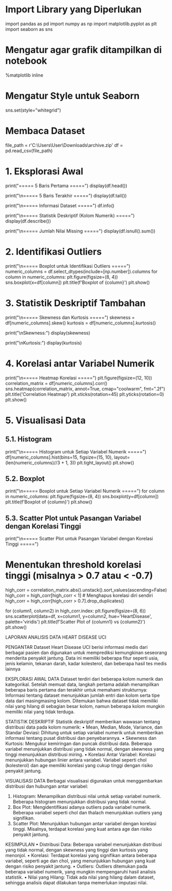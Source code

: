 # Import Library yang Diperlukan
import pandas as pd
import numpy as np
import matplotlib.pyplot as plt
import seaborn as sns

# Mengatur agar grafik ditampilkan di notebook
%matplotlib inline

# Mengatur Style untuk Seaborn
sns.set(style="whitegrid")

# Membaca Dataset
file_path = r'C:\Users\User\Downloads\archive.zip'
df = pd.read_csv(file_path)

# 1. Eksplorasi Awal
print("===== 5 Baris Pertama =====")
display(df.head())

print("\n===== 5 Baris Terakhir =====")
display(df.tail())

print("\n===== Informasi Dataset =====")
df.info()

print("\n===== Statistik Deskriptif (Kolom Numerik) =====")
display(df.describe())

print("\n===== Jumlah Nilai Missing =====")
display(df.isnull().sum())

# 2. Identifikasi Outliers
print("\n===== Boxplot untuk Identifikasi Outliers =====")
numeric_columns = df.select_dtypes(include=[np.number]).columns
for column in numeric_columns:
    plt.figure(figsize=(8, 4))
    sns.boxplot(x=df[column])
    plt.title(f'Boxplot of {column}')
    plt.show()

# 3. Statistik Deskriptif Tambahan
print("\n===== Skewness dan Kurtosis =====")
skewness = df[numeric_columns].skew()
kurtosis = df[numeric_columns].kurtosis()

print("\nSkewness:")
display(skewness)

print("\nKurtosis:")
display(kurtosis)

# 4. Korelasi antar Variabel Numerik
print("\n===== Heatmap Korelasi =====")
plt.figure(figsize=(12, 10))
correlation_matrix = df[numeric_columns].corr()
sns.heatmap(correlation_matrix, annot=True, cmap="coolwarm", fmt=".2f")
plt.title('Correlation Heatmap')
plt.xticks(rotation=45)
plt.yticks(rotation=0)
plt.show()

# 5. Visualisasi Data

## 5.1. Histogram
print("\n===== Histogram untuk Setiap Variabel Numerik =====")
df[numeric_columns].hist(bins=15, figsize=(15, 10), layout=(len(numeric_columns)//3 + 1, 3))
plt.tight_layout()
plt.show()

## 5.2. Boxplot
print("\n===== Boxplot untuk Setiap Variabel Numerik =====")
for column in numeric_columns:
    plt.figure(figsize=(8, 4))
    sns.boxplot(y=df[column])
    plt.title(f'Boxplot of {column}')
    plt.show()

## 5.3. Scatter Plot untuk Pasangan Variabel dengan Korelasi Tinggi
print("\n===== Scatter Plot untuk Pasangan Variabel dengan Korelasi Tinggi =====")
# Menentukan threshold korelasi tinggi (misalnya > 0.7 atau < -0.7)
high_corr = correlation_matrix.abs().unstack().sort_values(ascending=False)
high_corr = high_corr[high_corr < 1]  # Menghapus korelasi diri sendiri
high_corr = high_corr[high_corr > 0.7].drop_duplicates()

for (column1, column2) in high_corr.index:
    plt.figure(figsize=(8, 6))
    sns.scatterplot(data=df, x=column1, y=column2, hue='HeartDisease', palette='viridis')
    plt.title(f'Scatter Plot of {column1} vs {column2}')
    plt.show()

LAPORAN ANALISIS DATA HEART DISEASE UCI

PENGANTAR
Dataset Heart Disease UCI berisi informasi medis dari berbagai pasien dan digunakan untuk
memprediksi kemungkinan seseorang menderita penyakit jantung. Data ini memiliki beberapa
fitur seperti usia, jenis kelamin, tekanan darah, kadar kolesterol, dan beberapa hasil tes medis
lainnya

EKSPLORASI AWAL DATA
Dataset terdiri dari beberapa kolom numerik dan kategorikal. Setelah memuat data, langkah
pertama adalah menampilkan beberapa baris pertama dan terakhir untuk memahami
strukturnya:
Informasi tentang dataset menunjukkan jumlah entri dan kolom serta tipe data dari masingmasing kolom. Ditemukan bahwa dataset tidak memiliki nilai yang hilang di sebagian besar kolom,
namun beberapa kolom mungkin memiliki nilai yang tidak terduga.

STATISTIK DESKRIPTIF
Statistik deskriptif memberikan wawasan tentang distribusi data pada kolom numerik:
• Mean, Median, Mode, Variance, dan Standar Deviasi: Dihitung untuk setiap variabel
numerik untuk memberikan informasi tentang pusat distribusi dan penyebarannya.
• Skewness dan Kurtosis: Mengukur kemiringan dan puncak distribusi data. Beberapa
variabel menunjukkan distribusi yang tidak normal, dengan skewness yang tinggi
menunjukkan distribusi miring.
• Korelasi Antar Variabel: Korelasi menunjukkan hubungan linier antara variabel. Variabel
seperti chol (kolesterol) dan age memiliki korelasi yang cukup tinggi dengan risiko penyakit
jantung.

VISUALISASI DATA
Berbagai visualisasi digunakan untuk menggambarkan distribusi dan hubungan antar variabel:
1. Histogram: Menampilkan distribusi nilai untuk setiap variabel numerik. Beberapa
histogram menunjukkan distribusi yang tidak normal.
2. Box Plot: Mengidentifikasi adanya outliers pada variabel numerik. Beberapa variabel
seperti chol dan thalach menunjukkan outliers yang signifikan.
3. Scatter Plot: Menunjukkan hubungan antar variabel dengan korelasi tinggi. Misalnya,
terdapat korelasi yang kuat antara age dan risiko penyakit jantung.

KESIMPULAN
• Distribusi Data: Beberapa variabel menunjukkan distribusi yang tidak normal, dengan
skewness yang tinggi dan kurtosis yang menonjol.
• Korelasi: Terdapat korelasi yang signifikan antara beberapa variabel, seperti age dan chol,
yang menunjukkan hubungan yang kuat dengan risiko penyakit jantung.
• Outliers: Outliers ditemukan pada beberapa variabel numerik, yang mungkin
mempengaruhi hasil analisis statistik.
• Nilai yang Hilang: Tidak ada nilai yang hilang dalam dataset, sehingga analisis dapat
dilakukan tanpa memerlukan imputasi nilai.



